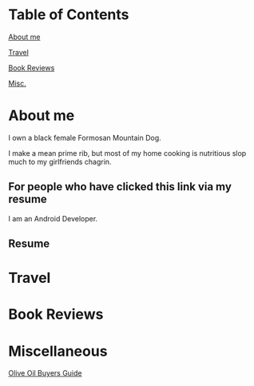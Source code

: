 
# Table of Contents
[About me](#about-me)

[Travel](#travel)

[Book Reviews](#book-reviews)

[Misc.](#miscellaneous)

# About me
I own a black female Formosan Mountain Dog.

I make a mean prime rib, but most of my home cooking is nutritious slop much to my girlfriends chagrin.

## For people who have clicked this link via my resume
I am an Android Developer. 

## Resume
<!-- Current as of Jan 1 2025 -->

# Travel

# Book Reviews
<!-- This is a mess right now[Extra Virginity by Tom Mueller: Dec 29 2024](bookreviews/extravirginity.md)
Dont click theres nothing here[Liftoff by Eric Berger](bookreviews/liftoff.md) -->

# Miscellaneous
[Olive Oil Buyers Guide](misc/oliveoilbuyersguide.md)


